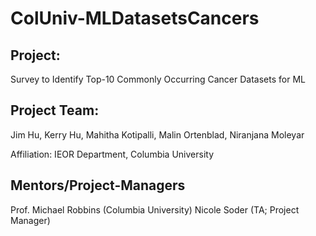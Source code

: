 # ColUniv-MLDatasetsCancers

## Project: 
Survey to Identify Top-10 Commonly Occurring Cancer Datasets for ML

## Project Team: 
Jim Hu, Kerry Hu, Mahitha Kotipalli, Malin Ortenblad, Niranjana Moleyar

Affiliation: IEOR Department, Columbia University

## Mentors/Project-Managers
Prof. Michael Robbins (Columbia University)
Nicole Soder (TA; Project Manager)

